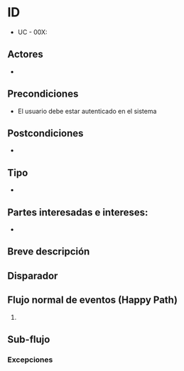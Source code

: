 # ID
 - UC - 00X: 
 
## Actores
 * 

## Precondiciones
 * El usuario debe estar autenticado en el sistema

## Postcondiciones
 * 
   
## Tipo 
 * 

## Partes interesadas e intereses:
- 

## Breve descripción


## Disparador

## Flujo normal de eventos (Happy Path)
1. 



## Sub-flujo 

### Excepciones
